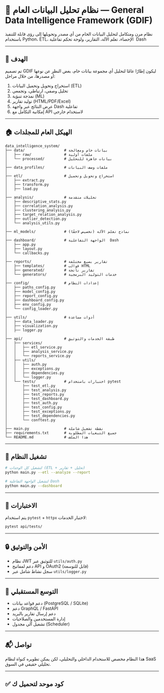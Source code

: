 # 🧠 نظام تحليل البيانات العام — General Data Intelligence Framework (GDIF)

نظام مرن ومتكامل لتحليل البيانات الخام من أي مصدر وتحويلها إلى رؤى قابلة للتنفيذ باستخدام Python، ETL، الإحصاء، تعلم الآلة، التقارير، ولوحة تحكم تفاعلية  Dash

---

## 🌟 الهدف

تم تصميم GDIF ليكون إطارًا عامًا لتحليل أي مجموعة بيانات خام، بغض النظر عن نوعها أو مصدرها، من خلال مراحل:

1. استخراج وتحويل وتحميل البيانات (ETL)
2. تحليل وصفي، ارتباطي، وتجمعي
3. نمذجة تنبؤية (ML)
4. توليد تقارير (HTML/PDF/Excel)
5. عرض النتائج عبر واجهة Dash تفاعلية
6. إمكانية التكامل مع API لاستخدام خارجي

---

## 🏠 الهيكل العام للمجلدات

```
data_intelligence_system/
├── data/                  # بيانات خام ومعالجة
│   ├── raw/               # ملفات أولية
│   └── processed/         # بيانات جاهزة للتحليل
│
├── data_profiles/         # ملفات وصف البيانات
│
├── etl/                   # استخراج وتحويل وتحميل
│   ├── extract.py
│   ├── transform.py
│   ├── load.py
│
├── analysis/              # تحليلات متقدمة
│   ├── descriptive_stats.py
│   ├── correlation_analysis.py
│   ├── clustering_analysis.py
│   ├── target_relation_analysis.py
│   ├── outlier_detection.py
│   └── analysis_utils.py
│
├── ml_models/             # نماذج تعلم الآلة (تخصيص لاحقًا)
│
├── dashboard/             # الواجهة التفاعلية  Dash
│   ├── app.py
│   ├── layout.py
│   └── callbacks.py
│
├── reports/               # تقارير بصيغ مختلفة
│   ├── templates/         # قوالب HTML
│   ├── generated/         # تقارير ناتجة
│   └── generators/        # خدمات التوليد البرمجية
│
├── config/                # إعدادات النظام
│   ├── paths_config.py
│   ├── model_config.py
│   ├── report_config.py
│   ├── dashboard_config.py
│   ├── env_config.py
│   └── config_loader.py
│
├── utils/                 # أدوات مساعدة
│   ├── data_loader.py
│   ├── visualization.py
│   ├── logger.py
│
├── api/                   # طبقة الخدمات والتوثيق
│   ├── services/
│   │   ├── etl_service.py
│   │   ├── analysis_service.py
│   │   └── reports_service.py
│   ├── utils/
│   │   ├── auth.py
│   │   ├── exceptions.py
│   │   ├── dependencies.py
│   │   └── logger.py
│   └── tests/             # اختبارات باستخدام pytest
│       ├── test_etl.py
│       ├── test_analysis.py
│       ├── test_reports.py
│       ├── test_dashboard.py
│       ├── test_auth.py
│       ├── test_config.py
│       ├── test_exceptions.py
│       ├── test_dependencies.py
│       └── conftest.py
│
├── main.py                # نقطة تشغيل شاملة
├── requirements.txt       # جميع التبعيات المطلوبة
└── README.md              # هذا الملف
```

---

## 🚀 تشغيل النظام

```bash
# لتشغيل كل الوحدات (ETL + تحليل + تقارير)
python main.py --etl --analyze --report

# لتشغيل الواجهة التفاعلية Dash
python main.py --dashboard
```

---

## 🤮 الاختبارات

يتم استخدام `pytest` + `httpx` لاختبار الخدمات:

```bash
pytest api/tests/
```

---

## 🔒 الأمن والتوثيق

* نظام JWT للتوثيق عبر `utils/auth.py`
* دعم لمفاتيح API و OAuth2 (قابل للتوسعة)
* سجل نشاط شامل عبر `utils/logger.py`

---

## 🧰 التوسع المستقبلي

* دعم قواعد بيانات (PostgreSQL / SQLite)
* دعم GraphQL / FastAPI
* دعم إرسال تقارير بالبريد
* إدارة المستخدمين والصلاحيات
* تشغيل آلي مجدول (Scheduler)

---

## 📬 تواصل

هذا النظام مخصص للاستخدام الداخلي والتحليلي، لكن يمكن تطويره كنواة لنظام SaaS تحليلي حقيقي في السوق.

---

## ✅ كود موحد لتحميل ك
